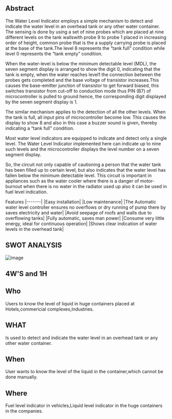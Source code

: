 ## Abstract
The Water Level Indicator employs a simple mechanism to detect and indicate the water level in an overhead tank or any other water container.
The sensing is done by using a set of nine probes which are placed at nine different levels on the tank wallswith probe 9 to probe 1 placed in increasing order of height,
common probe that is the a supply carrying probe is placed at the base of the tank.The level 8 represents the “tank full” condition while level 0 represents the “tank empty” condition.

When the water-level is below the minimum detectable level (MDL), the seven segment display is arranged to show the digit 0, indicating that the tank is empty, when the water reaches level1
the connection between the probes gets completed and the base voltage of transistor increases.This causes the base-emitter junction of transistor to get forward biased, this switches transistor from cut-off to conduction mode thus PIN (B7) of microcontroller is pulled to ground hence, the corresponding digit displayed by the seven segment display is 1.

The similar mechanism applies to the detection of all the other levels. When the tank is full, all input pins of microcontroller become low. This causes the display to show 8 and also in this case a buzzer sound is given, thereby indicating a “tank full” condition.

Most water level indicators are equipped to indicate and detect only a single level. The Water Level Indicator implemented here can indicate up to nine such levels and the microcontroller displays the level number on a seven segment display.

So, the circuit not only capable of cautioning a person that the water tank has been filled up to certain level, but also indicates that the water level has fallen below the minimum detectable level. This circuit is important in appliances such as the water cooler where there is a danger of motor-burnout when there is no water in the radiator used up also it can be used in fuel level indication.








Features
|-------|
|Easy installation|
|Low maintenance|
|The Automatic water level controller ensures no overflows or dry running of pump there by saves electricity and water|
|Avoid seepage of roofs and walls due to overflowing tanks|
|Fully automatic, saves man power|
|Consume very little energy, ideal for continuous operation|
|Shows clear indication of water levels in the overhead tank|

## SWOT ANALYSIS


![image](https://user-images.githubusercontent.com/46954351/155764633-ae5cedb6-84c1-401c-9013-8fe16e40eb93.png)


## 4W'S  and 1H

## Who
Users to know the level of liquid in huge containers placed at Hotels,commericial complexes,Industries.

## WHAT
Is used to detect and indicate the water level in an overhead tank or any other water container.

## When
User wants to know the  level of the liquid in the container,which cannot be done manually.

## Where
Fuel level indicator in vehicles,Liquid level indicator in the huge containers in the companies.


